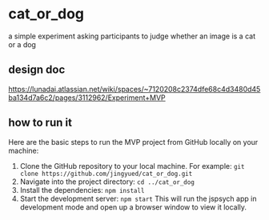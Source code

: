 # cat_or_dog
a simple experiment asking participants to judge whether an image is a cat or a dog
## design doc
https://lunadai.atlassian.net/wiki/spaces/~7120208c2374dfe68c4d3480d45ba134d7a6c2/pages/3112962/Experiment+MVP
## how to run it
Here are the basic steps to run the MVP project from GitHub locally on your machine:

1. Clone the GitHub repository to your local machine. For example:
   `git clone https://github.com/jingyued/cat_or_dog.git`
2. Navigate into the project directory:
   `cd ../cat_or_dog`
3. Install the dependencies:
   `npm install`
4. Start the development server:
   `npm start`
This will run the jspsych app in development mode and open up a browser window to view it locally.
